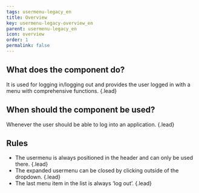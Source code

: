 ```yaml
---
tags: usermenu-legacy_en
title: Overview
key: usermenu-legacy-overview_en
parent: usermenu-legacy_en
icon: overview
order: 1
permalink: false  
---
```


## What does the component do?
It is used for logging in/logging out and provides the user logged in with a menu with comprehensive functions. {.lead}

## When should the component be used?
Whenever the user should be able to log into an application. {.lead}

## Rules
* The usermenu is always positioned in the header and can only be used there. {.lead}
* The expanded usermenu can be closed by clicking outside of the dropdown. {.lead}
* The last menu item in the list is always ‘log out’. {.lead}